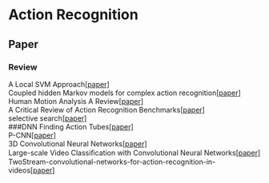 # Action Recognition
## Paper
### Review
A Local SVM Approach[[paper]](http://ieeexplore.ieee.org/stamp/stamp.jsp?tp=&arnumber=1334462)<br>
Coupled hidden Markov models for complex action recognition[[paper]](http://ieeexplore.ieee.org/stamp/stamp.jsp?tp=&arnumber=609450)<br>
Human Motion Analysis A Review[[paper]](http://ieeexplore.ieee.org/stamp/stamp.jsp?tp=&arnumber=609859)<br>
A Critical Review of Action Recognition Benchmarks[[paper]](http://www.cv-foundation.org//openaccess/content_cvpr_workshops_2013/W01/papers/Hassner_A_Critical_Review_2013_CVPR_paper.pdf)<br>
selective search[[paper]](http://link.springer.com/article/10.1007/s11263-013-0620-5)<br>
###DNN
Finding Action Tubes[[paper]](http://www.cv-foundation.org/openaccess/content_cvpr_2015/papers/Gkioxari_Finding_Action_Tubes_2015_CVPR_paper.pdf)<br>
P-CNN[[paper]](http://www.cv-foundation.org/openaccess/content_iccv_2015/papers/Cheron_P-CNN_Pose-Based_CNN_ICCV_2015_paper.pdf)<br>
3D Convolutional Neural Networks[[paper]](http://ieeexplore.ieee.org/stamp/stamp.jsp?tp=&arnumber=6165309)<br>
Large-scale Video Classiﬁcation with Convolutional Neural Networks[[paper]](http://www.cv-foundation.org/openaccess/content_cvpr_2014/papers/Karpathy_Large-scale_Video_Classification_2014_CVPR_paper.pdf)<br>
TwoStream-convolutional-networks-for-action-recognition-in-videos[[paper]](http://papers.nips.cc/paper/5353-two-stream-convolutional-networks-for-action-recognition-in-videos.pdf)<br>
